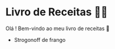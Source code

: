 # Livro de Receitas :man_cook:

Olá ! Bem-vindo ao meu livro de receitas :wave:

- Strogonoff de frango
